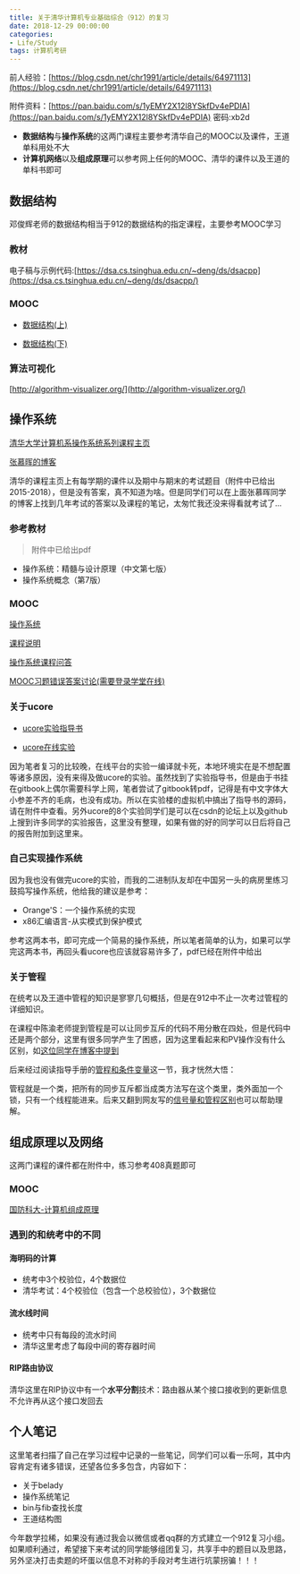 ```yaml
---
title: 关于清华计算机专业基础综合（912）的复习
date: 2018-12-29 00:00:00
categories:
- Life/Study
tags: 计算机考研
--- 
```


前人经验：[https://blog.csdn.net/chr1991/article/details/64971113](https://blog.csdn.net/chr1991/article/details/64971113)

附件资料：[https://pan.baidu.com/s/1yEMY2X12l8YSkfDv4ePDIA](https://pan.baidu.com/s/1yEMY2X12l8YSkfDv4ePDIA)   密码:xb2d

- **数据结构**与**操作系统**的这两门课程主要参考清华自己的MOOC以及课件，王道单科用处不大
- **计算机网络**以及**组成原理**可以参考网上任何的MOOC、清华的课件以及王道的单科书即可

## 数据结构

邓俊辉老师的数据结构相当于912的数据结构的指定课程，主要参考MOOC学习

### 教材

电子稿与示例代码:[https://dsa.cs.tsinghua.edu.cn/~deng/ds/dsacpp](https://dsa.cs.tsinghua.edu.cn/~deng/ds/dsacpp/)

### MOOC

- [数据结构(上)](http://www.xuetangx.com/courses/course-v1:TsinghuaX+30240184+sp/about)

- [数据结构(下)](http://www.xuetangx.com/courses/course-v1:TsinghuaX+30240184_2X+sp/about)

### 算法可视化

[http://algorithm-visualizer.org/](http://algorithm-visualizer.org/)

## 操作系统

[清华大学计算机系操作系统系列课程主页](http://os.cs.tsinghua.edu.cn/oscourse/)

[张慕晖的博客](https://zhanghuimeng.github.io)

清华的课程主页上有每学期的课件以及期中与期末的考试题目（附件中已给出2015-2018），但是没有答案，真不知道为啥。但是同学们可以在上面张慕晖同学的博客上找到几年考试的答案以及课程的笔记，太匆忙我还没来得看就考试了...

### 参考教材

> 附件中已给出pdf

- 操作系统：精髓与设计原理（中文第七版）
- 操作系统概念（第7版）

### MOOC

[操作系统](http://www.xuetangx.com/courses/course-v1:TsinghuaX+30240243X+sp/about)

[课程说明](https://github.com/chyyuu/os_course_info)

[操作系统课程问答](https://xuyongjiande.gitbooks.io/os-qa/index.html)

[MOOC习题错误答案讨论(需要登录学堂在线)](http://www.xuetangx.com/courses/course-v1:TsinghuaX+30240243X+sp/discussion/forum/i4x-TsinghuaX-30240243X-course-2015_T1/threads/5a30f5cef605ab5be700983f)

### 关于ucore

- [ucore实验指导书](https://objectkuan.gitbooks.io/ucore-docs/)

- [ucore在线实验](https://www.shiyanlou.com/courses/221)

因为笔者复习的比较晚，在线平台的实验一编译就卡死，本地环境实在是不想配置等诸多原因，没有来得及做ucore的实验。虽然找到了实验指导书，但是由于书挂在gitbook上偶尔需要科学上网，笔者尝试了gitbook转pdf，记得是有中文字体大小参差不齐的毛病，也没有成功。所以在实验楼的虚拟机中搞出了指导书的源码，请在附件中查看。另外ucore的8个实验同学们是可以在csdn的论坛上以及github上搜到许多同学的实验报告，这里没有整理，如果有做的好的同学可以日后将自己的报告附加到这里来。

### 自己实现操作系统

因为我也没有做完ucore的实验，而我的二进制队友却在中国另一头的病房里练习鼓捣写操作系统，他给我的建议是参考：

- Orange'S：一个操作系统的实现
- x86汇编语言-从实模式到保护模式

参考这两本书，即可完成一个简易的操作系统，所以笔者简单的认为，如果可以学完这两本书，再回头看ucore也应该就容易许多了，pdf已经在附件中给出

### 关于管程

在统考以及王道中管程的知识是寥寥几句概括，但是在912中不止一次考过管程的详细知识。

在课程中陈渝老师提到管程是可以让同步互斥的代码不用分散在四处，但是代码中还是两个部分，这里有很多同学产生了困惑，因为这里看起来和PV操作没有什么区别，如[这位同学在博客中提到](https://www.cnblogs.com/kkkkkk/p/5543799.html)

后来经过阅读指导手册的[管程和条件变量](https://chyyuu.gitbooks.io/ucore_os_docs/content/lab7/lab7_3_4_monitors.html)这一节，我才恍然大悟：

管程就是一个类，把所有的同步互斥都当成类方法写在这个类里，类外面加一个锁，只有一个线程能进来。后来又翻到网友写的[信号量和管程区别](https://blog.csdn.net/ljbdream00/article/details/83501948)也可以帮助理解。

## 组成原理以及网络

这两门课程的课件都在附件中，练习参考408真题即可

### MOOC 

[国防科大-计算机组成原理](http://www.icourse163.org/course/nudt-359002)

### 遇到的和统考中的不同

#### 海明码的计算

- 统考中3个校验位，4个数据位
- 清华考试：4个校验位（包含一个总校验位），3个数据位

#### 流水线时间

- 统考中只有每段的流水时间
- 清华这里考虑了每段中间的寄存器时间

#### RIP路由协议

清华这里在RIP协议中有一个**水平分割**技术：路由器从某个接口接收到的更新信息不允许再从这个接口发回去

## 个人笔记

这里笔者扫描了自己在学习过程中记录的一些笔记，同学们可以看一乐呵，其中内容肯定有诸多错误，还望各位多多包含，内容如下：

- 关于belady
- 操作系统笔记
- bin与fib查找长度
- 王道结构图

今年数学拉稀，如果没有通过我会以微信或者qq群的方式建立一个912复习小组。如果顺利通过，希望接下来考试的同学能够组团复习，共享手中的题目以及思路，另外坚决打击卖题的坏蛋以信息不对称的手段对考生进行坑蒙拐骗！！！





